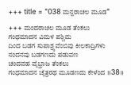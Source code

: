 +++
title = "038 ಮನ್ದರಾಚಲ ಮೂಡ"

+++
ಮಂದರಾಚಲ ಮೂಡ ತೆಂಕಲು  
ಗಂಧಮಾದನ ವಿಮಳ ಪಶ್ಚಿಮ  
ದಿಂದ ಬಡಗ ಸುಪಾಶ್ರ್ವವೆಂಬಿವು ಕೀಲಕಾದ್ರಿಗಳು   
ನಂದನವು ಬಡಗಣದು ಪಡುವಣ  
ಚಂದವಹ ವೈಭ್ರಾಜ ತೆಂಕಲು  
ಗಂಧಮಾದನ ಚೈತ್ರರಥ ಮೂಡಣದು ಕೇಳೆಂದ      ॥38॥